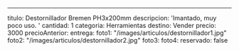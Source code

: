 ---
titulo: Destornillador Bremen PH3x200mm
descripcion: 'Imantado, muy poco uso. '
cantidad: 1
categoria: Herramientas
destino: Vender
precio: 3000
precioAnterior: 
entrega: 
foto1: "/images/articulos/destornillador1.jpg"
foto2: "/images/articulos/destornillador2.jpg"
foto3: 
foto4: 
reservado: false
